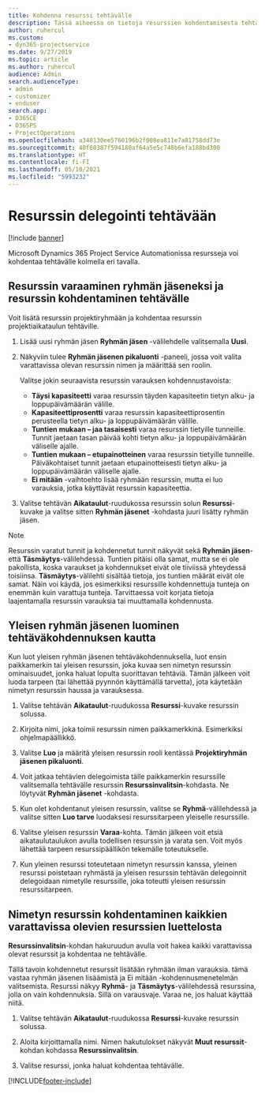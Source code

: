 ```yaml
---
title: Kohdenna resurssi tehtävälle
description: Tässä aiheessa on tietoja resurssien kohdentamisesta tehtäville.
author: ruhercul
ms.custom:
- dyn365-projectservice
ms.date: 9/27/2019
ms.topic: article
ms.author: ruhercul
audience: Admin
search.audienceType:
- admin
- customizer
- enduser
search.app:
- D365CE
- D365PS
- ProjectOperations
ms.openlocfilehash: a348130ee5760196b2f008ea811e7a81758dd73e
ms.sourcegitcommit: 40f68387f594180af64a5e5c748b6efa188bd300
ms.translationtype: HT
ms.contentlocale: fi-FI
ms.lasthandoff: 05/10/2021
ms.locfileid: "5993232"
---
```

# <a name="assign-a-resource-to-a-task"></a>Resurssin delegointi tehtävään

[!include [banner](../includes/psa-now-project-operations.md)]

Microsoft Dynamics 365 Project Service Automationissa resursseja voi kohdentaa tehtävälle kolmella eri tavalla.

## <a name="book-a-resource-as-a-team-member-and-then-assign-the-resource-to-a-task"></a>Resurssin varaaminen ryhmän jäseneksi ja resurssin kohdentaminen tehtävälle

Voit lisätä resurssin projektiryhmään ja kohdentaa resurssin projektiaikataulun tehtäville.

1. Lisää uusi ryhmän jäsen **Ryhmän jäsen** -välilehdelle valitsemalla **Uusi**. 

2. Näkyviin tulee **Ryhmän jäsenen pikaluonti** -paneeli, jossa voit valita varattavissa olevan resurssin nimen ja määrittää sen roolin. 

    Valitse jokin seuraavista resurssin varauksen kohdennustavoista:

    - **Täysi kapasiteetti** varaa resurssin täyden kapasiteetin tietyn alku- ja loppupäivämäärän välille.
    - **Kapasiteettiprosentti** varaa resurssin kapasiteettiprosentin perusteella tietyn alku- ja loppupäivämäärän välille.
    - **Tuntien mukaan – jaa tasaisesti** varaa resurssin tietyille tunneille. Tunnit jaetaan tasan päivää kohti tietyn alku- ja loppupäivämäärän väliselle ajalle.
    - **Tuntien mukaan – etupainotteinen** varaa resurssin tietyille tunneille. Päiväkohtaiset tunnit jaetaan etupainotteisesti tietyn alku- ja loppupäivämäärän väliselle ajalle.
    - **Ei mitään** -vaihtoehto lisää ryhmään resurssin, mutta ei luo varauksia, jotka käyttävät resurssin kapasiteettia.

3. Valitse tehtävän **Aikataulut**-ruudukossa resurssin solun **Resurssi**-kuvake ja valitse sitten **Ryhmän jäsenet** -kohdasta juuri lisätty ryhmän jäsen. 

> [!NOTE]
> Resurssin varatut tunnit ja kohdennetut tunnit näkyvät sekä **Ryhmän jäsen**- että **Täsmäytys**-välilehdessä. Tuntien pitäisi olla samat, mutta se ei ole pakollista, koska varaukset ja kohdennukset eivät ole tiiviissä yhteydessä toisiinsa. **Täsmäytys**-välilehti sisältää tietoja, jos tuntien määrät eivät ole samat. Näin voi käydä, jos esimerkiksi resurssille kohdennettuja tunteja on enemmän kuin varattuja tunteja. Tarvittaessa voit korjata tietoja laajentamalla resurssin varauksia tai muuttamalla kohdennusta.

## <a name="create-a-generic-team-member-through-task-assignment"></a>Yleisen ryhmän jäsenen luominen tehtäväkohdennuksen kautta

Kun luot yleisen ryhmän jäsenen tehtäväkohdennuksella, luot ensin paikkamerkin tai yleisen resurssin, joka kuvaa sen nimetyn resurssin ominaisuudet, jonka haluat lopulta suorittavan tehtäviä. Tämän jälkeen voit luoda tarpeen (tai lähettää pyynnön käyttämällä tarvetta), jota käytetään nimetyn resurssin haussa ja varauksessa.

1. Valitse tehtävän **Aikataulut**-ruudukossa **Resurssi**-kuvake resurssin solussa.

2. Kirjoita nimi, joka toimii resurssin nimen paikkamerkkinä. Esimerkiksi ohjelmapäällikkö.

3. Valitse **Luo** ja määritä yleisen resurssin rooli kentässä **Projektiryhmän jäsenen pikaluonti**.

4. Voit jatkaa tehtävien delegoimista tälle paikkamerkin resurssille valitsemalla tehtävälle resurssin **Resurssinvalitsin**-kohdasta. Ne löytyvät **Ryhmän jäsenet** -kohdasta.

5. Kun olet kohdentanut yleisen resurssin, valitse se **Ryhmä**-välilehdessä ja valitse sitten **Luo tarve** luodaksesi resurssitarpeen yleiselle resurssille.

6. Valitse yleisen resurssin **Varaa**-kohta. Tämän jälkeen voit etsiä aikataulutaulukon avulla todellisen resurssin ja varata sen. Voit myös lähettää tarpeen resurssipäällikön tekemälle toteutukselle.

7. Kun yleinen resurssi toteutetaan nimetyn resurssin kanssa, yleinen resurssi poistetaan ryhmästä ja yleisen resurssin tehtävän delegoinnit delegoidaan nimetylle resurssille, joka toteutti yleisen resurssin resurssitarpeen.

## <a name="assign-a-named-resource-from-the-list-of-all-bookable-resources"></a>Nimetyn resurssin kohdentaminen kaikkien varattavissa olevien resurssien luettelosta

**Resurssinvalitsin**-kohdan hakuruudun avulla voit hakea kaikki varattavissa olevat resurssit ja kohdentaa ne tehtävälle.

Tällä tavoin kohdennetut resurssit lisätään ryhmään ilman varauksia. tämä vastaa ryhmän jäsenen lisäämistä ja Ei mitään -kohdennusmenetelmän valitsemista. Resurssi näkyy **Ryhmä**- ja **Täsmäytys**-välilehdessä resurssina, jolla on vain kohdennuksia. Sillä on varausvaje. Varaa ne, jos haluat käyttää niitä.

1. Valitse tehtävän **Aikataulut**-ruudukossa **Resurssi**-kuvake resurssin solussa.

2. Aloita kirjoittamalla nimi. Nimen hakutulokset näkyvät **Muut resurssit**-kohdan kohdassa **Resurssinvalitsin**.

3. Valitse resurssi, jonka haluat kohdentaa tehtävälle.



[!INCLUDE[footer-include](../includes/footer-banner.md)]